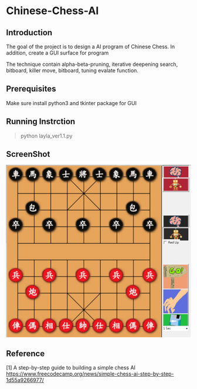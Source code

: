 # Chinese-Chess-AI

## Introduction

The goal of the project is to design a AI program of Chinese Chess.
In addition, create a GUI surface for program

The technique contain alpha-beta-pruning, iterative deepening search, bitboard, killer move, bitboard, tuning evalate function.

## Prerequisites

 Make sure install python3 and tkinter package for GUI

## Running Instrction

  > python layla_ver1.1.py
  
## ScreenShot

![Scree](https://github.com/tony85212/Chinese-Chess-Al/blob/main/screenshot.JPG)

## Reference

[1] A step-by-step guide to building a simple chess AI
https://www.freecodecamp.org/news/simple-chess-ai-step-by-step-1d55a9266977/


